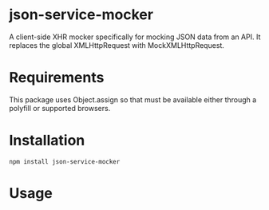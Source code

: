 # json-service-mocker
A client-side XHR mocker specifically for mocking JSON data from an API. It replaces the global XMLHttpRequest with MockXMLHttpRequest.

# Requirements
This package uses Object.assign so that must be available either through a polyfill or supported browsers.

# Installation
```
npm install json-service-mocker
```

# Usage
```

```
